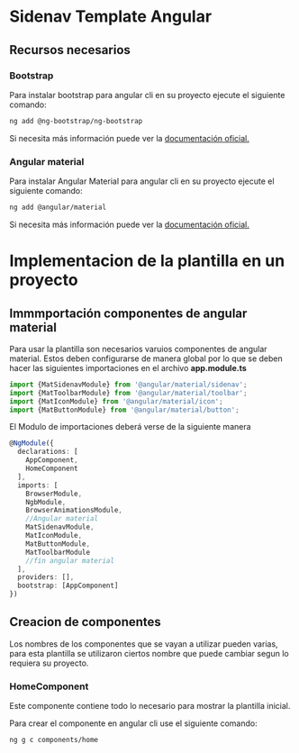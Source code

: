# Sidenav Template Angular

## Recursos necesarios

### Bootstrap 

Para instalar bootstrap para angular cli en su proyecto ejecute el siguiente comando: 

```bash
ng add @ng-bootstrap/ng-bootstrap
```

Si necesita más información puede ver la [documentación oficial.](https://ng-bootstrap.github.io/#/home)

### Angular material 

Para instalar Angular Material para angular cli en su proyecto ejecute el siguiente comando: 

```bash
ng add @angular/material
```

Si necesita más información puede ver la [documentación oficial.](https://material.angular.io/)

# Implementacion de la plantilla en un proyecto

## Immmportación componentes de angular material

Para usar la plantilla son necesarios varuios componentes de angular material. Estos deben configurarse de manera global por lo que se deben hacer las siguientes importaciones en el archivo **app.module.ts**

```typescript
import {MatSidenavModule} from '@angular/material/sidenav';
import {MatToolbarModule} from '@angular/material/toolbar';
import {MatIconModule} from '@angular/material/icon';
import {MatButtonModule} from '@angular/material/button';
```

El Modulo de importaciones deberá verse de la siguiente manera 

```typescript
@NgModule({
  declarations: [
    AppComponent,
    HomeComponent
  ],
  imports: [
    BrowserModule,
    NgbModule,
    BrowserAnimationsModule,
    //Angular material
    MatSidenavModule,
    MatIconModule,
    MatButtonModule,
    MatToolbarModule
    //fin angular material
  ],
  providers: [],
  bootstrap: [AppComponent]
})
```

## Creacion de componentes

Los nombres de los componentes que se vayan a utilizar pueden varias, para esta plantilla se utilizaron ciertos nombre que puede cambiar segun lo requiera su proyecto.

### HomeComponent 

Este componente contiene todo lo necesario para mostrar la plantilla inicial.

Para crear el componente en angular cli use el siguiente comando:
```bash
ng g c components/home
```
